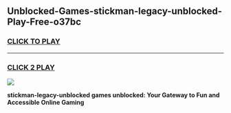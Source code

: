 
## Unblocked-Games-stickman-legacy-unblocked-Play-Free-o37bc
<h3>
<a href="https://premium76.site?title=stickman-legacy-unblocked&ref=10A">CLICK TO PLAY</a></h3>
<hr>

<h3>
<a href="https://premium76.site?title=stickman-legacy-unblocked&ref=10A">CLICK 2 PLAY</a>
  
</h3>

<a href="https://premium76.site?title=stickman-legacy-unblocked&ref=10A"><img src="https://clearcache.store/games.png"></a>


**stickman-legacy-unblocked games unblocked: Your Gateway to Fun and Accessible Online Gaming**
